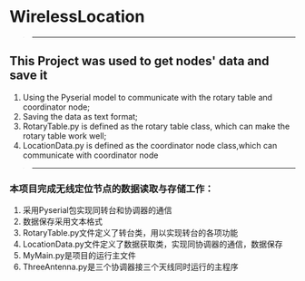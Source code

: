 # WirelessLocation
> ****
## This Project was used to get nodes' data and save it
1. Using the Pyserial model to communicate with the rotary table and coordinator node;
2. Saving the data as text format;
3. RotaryTable.py is defined as the rotary table class, which can make the rotary table work well;
4. LocationData.py is defined as the coordinator node class,which can communicate with coordinator node

> ****
### 本项目完成无线定位节点的数据读取与存储工作：
1. 采用Pyserial包实现同转台和协调器的通信
2. 数据保存采用文本格式
3. RotaryTable.py文件定义了转台类，用以实现转台的各项功能
4. LocationData.py文件定义了数据获取类，实现同协调器的通信，数据保存
5. MyMain.py是项目的运行主文件
6. ThreeAntenna.py是三个协调器接三个天线同时运行的主程序
